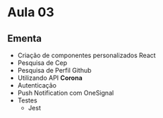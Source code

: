 # Aula 03

## Ementa

* Criação de componentes personalizados React
* Pesquisa de Cep
* Pesquisa de Perfil Github
* Utilizando API **Corona**
* Autenticação
* Push Notification com OneSignal
* Testes
  * Jest
